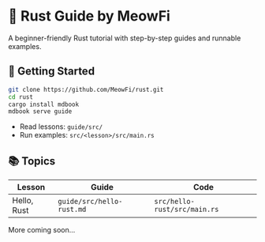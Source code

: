 
# 🦀 Rust Guide by MeowFi

A beginner-friendly Rust tutorial with step-by-step guides and runnable examples.

## 🚀 Getting Started

```bash
git clone https://github.com/MeowFi/rust.git
cd rust
cargo install mdbook
mdbook serve guide
````

* Read lessons: `guide/src/`
* Run examples: `src/<lesson>/src/main.rs`

## 📚 Topics

| Lesson      | Guide                     | Code                         |
| ----------- | ------------------------- | ---------------------------- |
| Hello, Rust | `guide/src/hello-rust.md` | `src/hello-rust/src/main.rs` |

More coming soon...
 